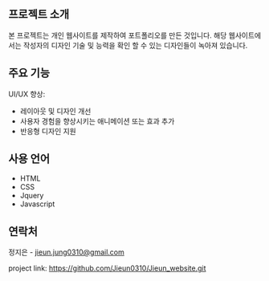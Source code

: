 ##  프로젝트 소개


본 프로젝트는 개인 웹사이트를 제작하여 포트폴리오를 만든 것입니다.
해당 웹사이트에서는 작성자의 디자인 기술 및 능력을 확인 할 수 있는 디자인들이 녹아져 있습니다.

## 주요 기능


UI/UX 향상:

- 레이아웃 및 디자인 개선
- 사용자 경험을 향상시키는 애니메이션 또는 효과 추가
- 반응형 디자인 지원

## 사용 언어
  - HTML
  - CSS
  - Jquery
  - Javascript

## 연락처
정지은 - jieun.jung0310@gmail.com

project link:
https://github.com/Jieun0310/Jieun_website.git

